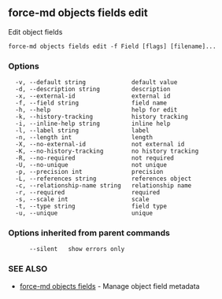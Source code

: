 ## force-md objects fields edit

Edit object fields

```
force-md objects fields edit -f Field [flags] [filename]...
```

### Options

```
  -v, --default string             default value
  -d, --description string         description
  -x, --external-id                external id
  -f, --field string               field name
  -h, --help                       help for edit
  -k, --history-tracking           history tracking
  -i, --inline-help string         inline help
  -l, --label string               label
  -n, --length int                 length
  -X, --no-external-id             not external id
  -K, --no-history-tracking        no history tracking
  -R, --no-required                not required
  -U, --no-unique                  not unique
  -p, --precision int              precision
  -L, --references string          references object
  -c, --relationship-name string   relationship name
  -r, --required                   required
  -s, --scale int                  scale
  -t, --type string                field type
  -u, --unique                     unique
```

### Options inherited from parent commands

```
      --silent   show errors only
```

### SEE ALSO

* [force-md objects fields](force-md_objects_fields.md)	 - Manage object field metadata

